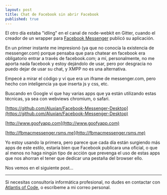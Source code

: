 ```yaml
---
layout: post
title: Chat de Facebook sin abrir Facebook
published: true
---
```


El otro día estaba "idling" en el canal de node-webkit en Gitter, cuando el creador de un wrapper para [Facebook Messenger](http://messenger.com) publicó su aplicación.

En un primer instante me impresionó (ya que no conocía la existencia de messenger.com) porque pensaba que para chatear en facebook era obligatorio entrar a través de facebook.com; a mí, personalmente, no me aporta nada facebook y estoy dejándolo de usar, pero por desgracia no puedo dejar de usar su chat, y XMPP no es una alternativa.

Empecé a mirar el código y ví que era un iframe de messenger.com, pero hecho con inteligencia ya que inserta js y css, etc.

Buscando en Google ví que hay varias apps que ya están utilizando estas técnicas, ya sea con webviews chromium, o safari.

[https://github.com/Aluxian/Facebook-Messenger-Desktop](https://github.com/Aluxian/Facebook-Messenger-Desktop)

[http://www.goofyapp.com](http://www.goofyapp.com)

[http://fbmacmessenger.rsms.me](http://fbmacmessenger.rsms.me)

Yo estoy usando la primera, pero parece que cada día están surgiendo más apps de este estilo, estaría bien que Facebook publicara una oficial, o que al menos no haga ningún tipo de acción que prevenga el uso de estas apps que nos ahorran el tener que dedicar una pestaña del browser ello.

Nos vemos en el siguiente post...

---

Si necesitas consultoría informática profesional, no dudes en contactar con [Atlantis of Code](http://atlantisofcode.com), o escríbeme a mi correo personal.
